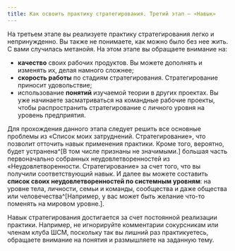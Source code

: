 ```yaml
---
title: Как освоить практику стратегирования. Третий этап – «Навык»
---
```


На третьем этапе вы реализуете практику стратегирования легко и
непринужденно. Вы также не понимаете, как можно было без нее жить. С
вами случилась метанойя. На этом этапе вы обращаете внимание на:

-   **качество** своих рабочих продуктов. Вы можете дополнять и изменять
    их, делая намного сложнее;
-   **скорость работы** по стадиям стратегирования. Стратегирование
    приносит удовольствие;
-   использование **понятий** изучаемой теории в других проектах. Вы уже
    начинаете засматриваться на командные рабочие проекты, чтобы
    распространить стратегирование с личного уровня на уровень
    предприятия.

Для прохождения данного этапа следует решить все основные проблемы из
«Список моих затруднений. Стратегирование», что позволит отточить навык
применения практики. Кроме того, вероятно, будет
устранена^[В том числе признаны не
значимыми.] большая часть первоначально собранных
неудовлетворенностей из «Неудовлетворенности. Стратегирование» за счет
того, что вы получили соответствующий навык. И далее вы можете составить
**список своих неудовлетворенностей по системным уровням**: на уровне
тела, личности, семьи и команды, сообщества и даже общества или
человечества^[Например, у вас может быть желание что-то
поменять на мировом уровне.].

Навык стратегирования достигается за счет постоянной реализации
практики. Например, не игнорируйте комментарии сокурсникам или членам
клуба ШСМ, поскольку так вы лишний раз практикуетесь, обращаете внимание
на понятия и размышляете на заданную тему.
